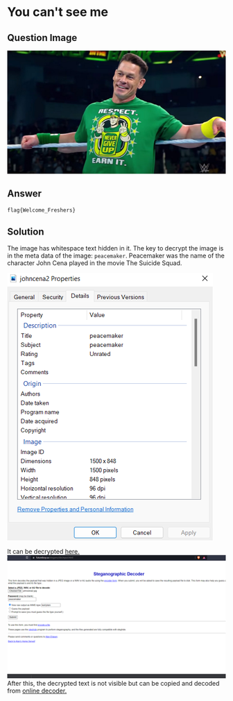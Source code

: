 # You can't see me
## Question Image
![johncena](./johncena2.jpg)

## Answer
```
flag{Welcome_Freshers}
```

## Solution
The image has whitespace text hidden in it. The key to decrypt the image is in the meta data of the image: `peacemaker`. Peacemaker was the name of the character John Cena played in the movie The Suicide Squad.


![meta](./peacemaker.png)

It can be decrypted [here.](https://futureboy.us/stegano/decinput.html)
![decode](./dcode.png)
After this, the decrypted text is not visible but can be copied and decoded from [online decoder.](https://www.dcode.fr/whitespace-language)

